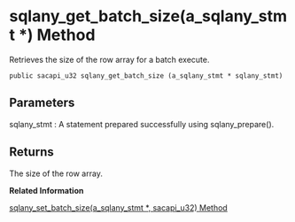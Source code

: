 <!-- loio9cfd2703a7d31014af0eb21f8a9e9053 -->

# sqlany\_get\_batch\_size\(a\_sqlany\_stmt \*\) Method

Retrieves the size of the row array for a batch execute.



```
public sacapi_u32 sqlany_get_batch_size (a_sqlany_stmt * sqlany_stmt)
```



## Parameters

sqlany\_stmt
:   A statement prepared successfully using sqlany\_prepare\(\).



## Returns

The size of the row array.

**Related Information**  


[sqlany\_set\_batch\_size\(a\_sqlany\_stmt \*, sacapi\_u32\) Method](sqlany-set-batch-size-a-sqlany-stmt-sacapi-u32-method-9d03e65.md "Sets the size of the row array for a batch execute.")

